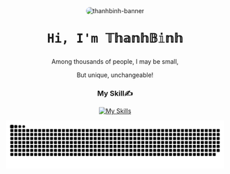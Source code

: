 <div align="center">

<img src="https://i.pinimg.com/1200x/e6/b9/c1/e6b9c1decfae8e63c78edf62d1328f3f.jpg" alt="thanhbinh-banner" style="border-radius: 15px;">
<div align="center">
  <h1><pre>Hi, I'm 𝕋𝕙𝕒𝕟𝕙𝔹𝕚𝕟𝕙</pre></h1>
</div>

Among thousands of people, I may be small,

But unique, unchangeable!

### My Skill✍


  [![My Skills](https://skillicons.dev/icons?i=github,vscode,visualstudio,cpp,py,php,html,css,js&perline=3&theme=dark)](https://skillicons.dev)

 <picture>
  <source
    media="(prefers-color-scheme: dark)"
    srcset="https://raw.githubusercontent.com/platane/snk/output/github-contribution-grid-snake-dark.svg"
  />
  <source
    media="(prefers-color-scheme: light)"
    srcset="https://raw.githubusercontent.com/platane/snk/output/github-contribution-grid-snake.svg"
  />
  <img
    alt="github contribution grid snake animation"
    src="https://raw.githubusercontent.com/platane/snk/output/github-contribution-grid-snake.svg"
  />
</picture>
